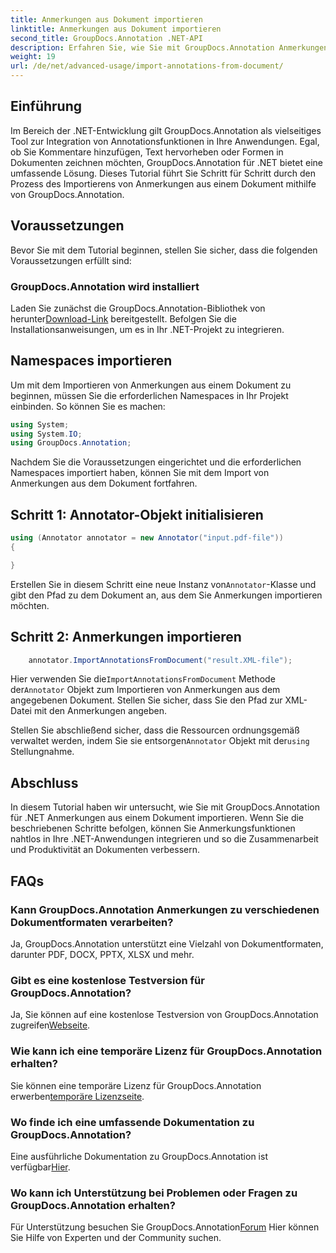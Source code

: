 ```yaml
---
title: Anmerkungen aus Dokument importieren
linktitle: Anmerkungen aus Dokument importieren
second_title: GroupDocs.Annotation .NET-API
description: Erfahren Sie, wie Sie mit GroupDocs.Annotation Anmerkungen aus Dokumenten in .NET importieren. Befolgen Sie unsere Schritt-für-Schritt-Anleitung für eine nahtlose Integration.
weight: 19
url: /de/net/advanced-usage/import-annotations-from-document/
---
```

## Einführung
Im Bereich der .NET-Entwicklung gilt GroupDocs.Annotation als vielseitiges Tool zur Integration von Annotationsfunktionen in Ihre Anwendungen. Egal, ob Sie Kommentare hinzufügen, Text hervorheben oder Formen in Dokumenten zeichnen möchten, GroupDocs.Annotation für .NET bietet eine umfassende Lösung. Dieses Tutorial führt Sie Schritt für Schritt durch den Prozess des Importierens von Anmerkungen aus einem Dokument mithilfe von GroupDocs.Annotation.
## Voraussetzungen
Bevor Sie mit dem Tutorial beginnen, stellen Sie sicher, dass die folgenden Voraussetzungen erfüllt sind:
### GroupDocs.Annotation wird installiert
 Laden Sie zunächst die GroupDocs.Annotation-Bibliothek von herunter[Download-Link](https://releases.groupdocs.com/annotation/net/) bereitgestellt. Befolgen Sie die Installationsanweisungen, um es in Ihr .NET-Projekt zu integrieren.

## Namespaces importieren
Um mit dem Importieren von Anmerkungen aus einem Dokument zu beginnen, müssen Sie die erforderlichen Namespaces in Ihr Projekt einbinden. So können Sie es machen:

```csharp
using System;
using System.IO;
using GroupDocs.Annotation;
```

Nachdem Sie die Voraussetzungen eingerichtet und die erforderlichen Namespaces importiert haben, können Sie mit dem Import von Anmerkungen aus dem Dokument fortfahren.
## Schritt 1: Annotator-Objekt initialisieren
```csharp
using (Annotator annotator = new Annotator("input.pdf-file"))
{

}
```
 Erstellen Sie in diesem Schritt eine neue Instanz von`Annotator`-Klasse und gibt den Pfad zu dem Dokument an, aus dem Sie Anmerkungen importieren möchten.
## Schritt 2: Anmerkungen importieren
```csharp
	annotator.ImportAnnotationsFromDocument("result.XML-file");
```
 Hier verwenden Sie die`ImportAnnotationsFromDocument` Methode der`Annotator` Objekt zum Importieren von Anmerkungen aus dem angegebenen Dokument. Stellen Sie sicher, dass Sie den Pfad zur XML-Datei mit den Anmerkungen angeben.

 Stellen Sie abschließend sicher, dass die Ressourcen ordnungsgemäß verwaltet werden, indem Sie sie entsorgen`Annotator` Objekt mit der`using` Stellungnahme.

## Abschluss
In diesem Tutorial haben wir untersucht, wie Sie mit GroupDocs.Annotation für .NET Anmerkungen aus einem Dokument importieren. Wenn Sie die beschriebenen Schritte befolgen, können Sie Anmerkungsfunktionen nahtlos in Ihre .NET-Anwendungen integrieren und so die Zusammenarbeit und Produktivität an Dokumenten verbessern.
## FAQs
### Kann GroupDocs.Annotation Anmerkungen zu verschiedenen Dokumentformaten verarbeiten?
Ja, GroupDocs.Annotation unterstützt eine Vielzahl von Dokumentformaten, darunter PDF, DOCX, PPTX, XLSX und mehr.
### Gibt es eine kostenlose Testversion für GroupDocs.Annotation?
 Ja, Sie können auf eine kostenlose Testversion von GroupDocs.Annotation zugreifen[Webseite](https://releases.groupdocs.com/).
### Wie kann ich eine temporäre Lizenz für GroupDocs.Annotation erhalten?
 Sie können eine temporäre Lizenz für GroupDocs.Annotation erwerben[temporäre Lizenzseite](https://purchase.groupdocs.com/temporary-license/).
### Wo finde ich eine umfassende Dokumentation zu GroupDocs.Annotation?
 Eine ausführliche Dokumentation zu GroupDocs.Annotation ist verfügbar[Hier](https://tutorials.groupdocs.com/annotation/net/).
### Wo kann ich Unterstützung bei Problemen oder Fragen zu GroupDocs.Annotation erhalten?
 Für Unterstützung besuchen Sie GroupDocs.Annotation[Forum](https://forum.groupdocs.com/c/annotation/10) Hier können Sie Hilfe von Experten und der Community suchen.